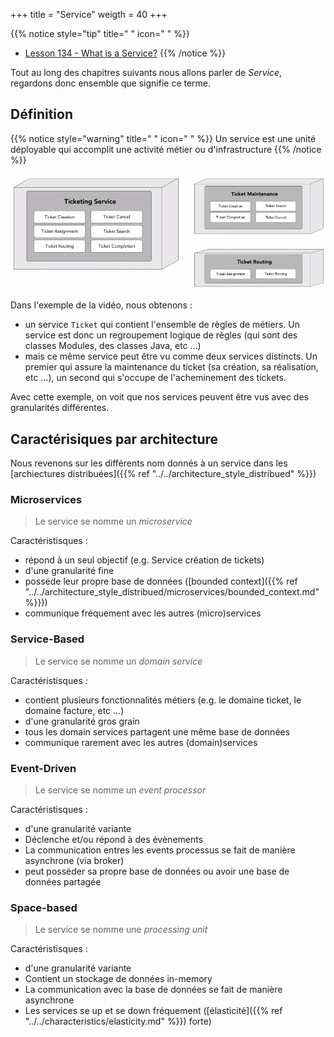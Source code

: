 +++
title = "Service"
weigth = 40
+++

{{% notice style="tip" title=" " icon=" " %}}
- [Lesson 134 - What is a Service?](https://youtu.be/AHMlV_Y80Zw)
{{% /notice %}}

Tout au long des chapitres suivants nous allons parler de *Service*, regardons donc ensemble que signifie ce terme.

## Définition
{{% notice style="warning" title=" " icon=" " %}}
Un service est une unité déployable qui accomplit une activité métier ou d'infrastructure
{{% /notice %}}

![Service example](images/service_example.png)

Dans l'exemple de la vidéo, nous obtenons :
- un service `Ticket` qui contient l'ensemble de règles de métiers. Un service est donc un regroupement logique de règles (qui sont des classes Modules, des classes Java, etc ...)
- mais ce même service peut être vu comme deux services distincts. Un premier qui assure la maintenance du ticket (sa création, sa réalisation, etc ...), un second qui s'occupe de l'acheminement des tickets.

Avec cette exemple, on voit que nos services peuvent être vus avec des granularités différentes.

## Caractérisiques par architecture 
Nous revenons sur les différents nom donnés à un service dans les [archiectures distribuées]({{% ref "../../architecture_style_distribued" %}})

### Microservices
> Le service se nomme un *microservice*

Caractéristisques :
- répond à un seul objectif (e.g. Service création de tickets)
- d'une granularité fine
- posséde leur propre base de données ([bounded context]({{% ref "../../architecture_style_distribued/microservices/bounded_context.md" %}}))
- communique fréquement avec les autres (micro)services

### Service-Based 
> Le service se nomme un *domain service*

Caractéristisques :
- contient plusieurs fonctionnalités métiers (e.g. le domaine ticket, le domaine facture, etc ...)
- d'une granularité gros grain
- tous les domain services partagent une même base de données
- communique rarement avec les autres (domain)services

### Event-Driven
> Le service se nomme un *event processor*

Caractéristisques :
- d'une granularité variante
- Déclenche et/ou répond à des évènements
- La communication entres les events processus se fait de manière asynchrone (via broker)
- peut posséder sa propre base de données ou avoir une base de données partagée


### Space-based
> Le service se nomme une *processing unit*

Caractéristisques :
- d'une granularité variante
- Contient un stockage de données in-memory
- La communication avec la base de données se fait de manière asynchrone
- Les services se up et se down fréquement ([élasticité]({{% ref "../../characteristics/elasticity.md" %}}) forte)